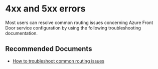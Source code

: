 <properties
  pagetitle="4xx and 5xx errors&#xD;"
  description="4xx and 5xx errors"
  service="microsoft.afd"
  resource="afd"
  ms.author="jewalte,qixwang"
  selfhelptype="Generic"
  supporttopicids="32788021"
  resourcetags=""
  productpesids="17042"
  cloudenvironments="public,fairfax,usnat,ussec"
  articleid="a76b37f7-357a-4ffc-a915-bc80d5b63fb2"
  ownershipid="CloudNet_Azurefrontdoor" />
# 4xx and 5xx errors

Most users can resolve common routing issues concerning Azure Front Door service configuration by using the following troubleshooting documentation.

## **Recommended Documents**

* [How to troubleshoot common routing issues](https://docs.microsoft.com/azure/frontdoor/standard-premium/troubleshoot-route-issues)
